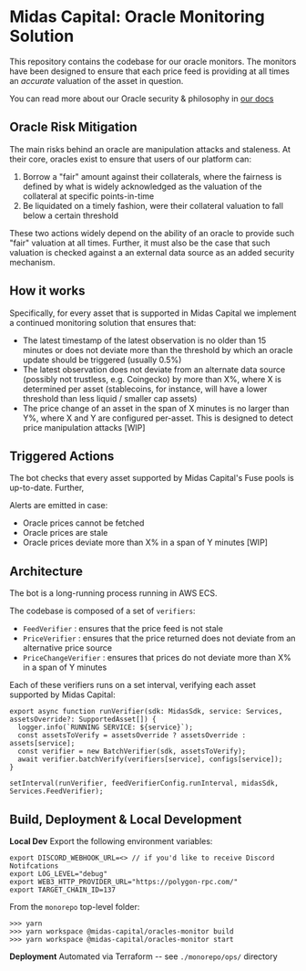 # Midas Capital: Oracle Monitoring Solution

This repository contains the codebase for our oracle monitors. The monitors have been designed to ensure
that each price feed is providing at all times an _accurate_ valuation of the asset in question.

You can read more about our Oracle security & philosophy in [our docs](https://docs.midascapital.xyz/security/security-outline/oracle-security)

## Oracle Risk Mitigation

The main risks behind an oracle are manipulation attacks and staleness. At their core, oracles exist to ensure that
users of our platform can:

1. Borrow a "fair" amount against their collaterals, where the fairness is defined by what is widely
   acknowledged as the valuation of the collateral at specific points-in-time
2. Be liquidated on a timely fashion, were their collateral valuation to fall below a certain threshold

These two actions widely depend on the ability of an oracle to provide such "fair" valuation at all times. Further, it must also be the case that
such valuation is checked against a an external data source as an added security mechanism.

## How it works

Specifically, for every asset that is supported in Midas Capital we implement a continued monitoring solution that ensures that:

- The latest timestamp of the latest observation is no older than 15 minutes or does not deviate more than the threshold by which an oracle update should be triggered (usually 0.5%)
- The latest observation does not deviate from an alternate data source (possibly not trustless, e.g. Coingecko) by more than X%, where X is determined per asset (stablecoins, for instance, will have a lower threshold than less liquid / smaller cap assets)
- The price change of an asset in the span of X minutes is no larger than Y%, where X and Y are configured per-asset. This is designed to detect price manipulation attacks [WIP]

## Triggered Actions

The bot checks that every asset supported by Midas Capital's Fuse pools is up-to-date. Further,

Alerts are emitted in case:

- Oracle prices cannot be fetched
- Oracle prices are stale
- Oracle prices deviate more than X% in a span of Y minutes [WIP]

## Architecture

The bot is a long-running process running in AWS ECS.

The codebase is composed of a set of `verifiers`:

- `FeedVerifier` : ensures that the price feed is not stale
- `PriceVerifier` : ensures that the price returned does not deviate from an alternative price source
- `PriceChangeVerifier` : ensures that prices do not deviate more than X% in a span of Y minutes

Each of these verifiers runs on a set interval, verifying each asset supported by Midas Capital:

```
export async function runVerifier(sdk: MidasSdk, service: Services, assetsOverride?: SupportedAsset[]) {
  logger.info(`RUNNING SERVICE: ${service}`);
  const assetsToVerify = assetsOverride ? assetsOverride : assets[service];
  const verifier = new BatchVerifier(sdk, assetsToVerify);
  await verifier.batchVerify(verifiers[service], configs[service]);
}

setInterval(runVerifier, feedVerifierConfig.runInterval, midasSdk, Services.FeedVerifier);
```

## Build, Deployment & Local Development

**Local Dev**
Export the following environment variables:

```
export DISCORD_WEBHOOK_URL=<> // if you'd like to receive Discord Notifcations
export LOG_LEVEL="debug"
export WEB3_HTTP_PROVIDER_URL="https://polygon-rpc.com/"
export TARGET_CHAIN_ID=137
```

From the `monorepo` top-level folder:

```
>>> yarn
>>> yarn workspace @midas-capital/oracles-monitor build
>>> yarn workspace @midas-capital/oracles-monitor start

```

**Deployment**
Automated via Terraform -- see `./monorepo/ops/` directory

